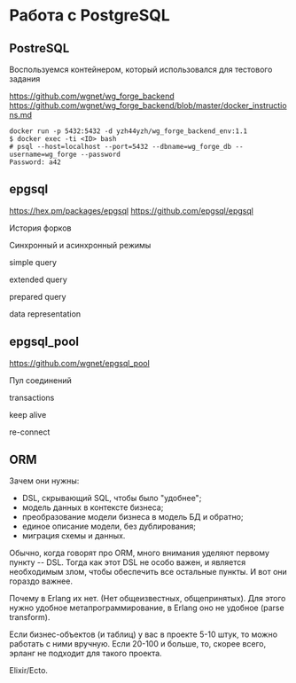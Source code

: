 # Работа с PostgreSQL

## PostreSQL

Воспользуемся контейнером, который использовался для тестового задания

https://github.com/wgnet/wg_forge_backend
https://github.com/wgnet/wg_forge_backend/blob/master/docker_instructions.md

```
docker run -p 5432:5432 -d yzh44yzh/wg_forge_backend_env:1.1
$ docker exec -ti <ID> bash
# psql --host=localhost --port=5432 --dbname=wg_forge_db --username=wg_forge --password
Password: a42
```

## epgsql

https://hex.pm/packages/epgsql
https://github.com/epgsql/epgsql

История форков

Синхронный и асинхронный режимы

simple query

extended query

prepared query

data representation


## epgsql_pool

https://github.com/wgnet/epgsql_pool

Пул соединений

transactions

keep alive

re-connect


## ORM

Зачем они нужны:
- DSL, скрывающий SQL, чтобы было "удобнее";
- модель данных в контексте бизнеса;
- преобразование модели бизнеса в модель БД и обратно;
- единое описание модели, без дублирования;
- миграция схемы и данных.

Обычно, когда говорят про ORM, много внимания уделяют первому пункту -- DSL. Тогда как этот DSL не особо важен, и является необходимым злом, чтобы обеспечить все остальные пункты. И вот они гораздо важнее.

Почему в Erlang их нет. (Нет общеизвестных, общепринятых).
Для этого нужно удобное метапрограммирование, в Erlang оно не удобное (parse transform).

Если бизнес-объектов (и таблиц) у вас в проекте 5-10 штук, то можно работать с ними вручную.
Если 20-100 и больше, то, скорее всего, эрланг не подходит для такого проекта.

Elixir/Ecto.
